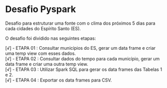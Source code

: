 # Desafio Pyspark
Desafio para estruturar uma fonte com o clima dos próximos 5 dias para cada cidades do Espírito Santo (ES).  

O desafio foi dividido nas seguintes etapas:  

[√] - ETAPA 01 : Consultar municípios do ES, gerar um data frame e criar uma temp view com esses dados.  
[√] - ETAPA 02 : Consultar dados do tempo para cada município, gerar um data frame e criar uma outra temp view.  
[√] - ETAPA 03 : Utilizar Spark SQL para gerar os data frames das Tabelas 1 e 2.  
[√] - ETAPA 04 : Exportar os data frames para CSV. 
